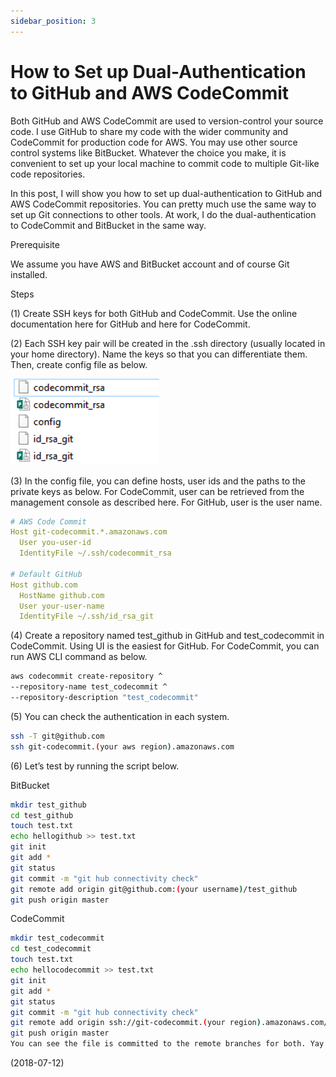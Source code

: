 ```yaml
---
sidebar_position: 3
---
```


# How to Set up Dual-Authentication to GitHub and AWS CodeCommit

Both GitHub and AWS CodeCommit are used to version-control your source code. I use GitHub to share my code with the wider community and CodeCommit for production code for AWS. You may use other source control systems like BitBucket. Whatever the choice you make, it is convenient to set up your local machine to commit code to multiple Git-like code repositories.

In this post, I will show you how to set up dual-authentication to GitHub and AWS CodeCommit repositories. You can pretty much use the same way to set up Git connections to other tools. At work, I do the dual-authentication to CodeCommit and BitBucket in the same way.

Prerequisite

We assume you have AWS and BitBucket account and of course Git installed.

Steps

(1) Create SSH keys for both GitHub and CodeCommit. Use the online documentation here for GitHub and here for CodeCommit.

(2) Each SSH key pair will be created in the .ssh directory (usually located in your home directory). Name the keys so that you can differentiate them. Then, create config file as below.

![img](img/3/ssh-key-folder-structure.webp)

(3) In the config file, you can define hosts, user ids and the paths to the private keys as below. For CodeCommit, user can be retrieved from the management console as described here. For GitHub, user is the user name.

```yml
# AWS Code Commit
Host git-codecommit.*.amazonaws.com
  User you-user-id
  IdentityFile ~/.ssh/codecommit_rsa

# Default GitHub
Host github.com
  HostName github.com
  User your-user-name
  IdentityFile ~/.ssh/id_rsa_git
```

(4) Create a repository named test_github in GitHub and test_codecommit in CodeCommit. Using UI is the easiest for GitHub. For CodeCommit, you can run AWS CLI command as below.

```bash
aws codecommit create-repository ^
--repository-name test_codecommit ^
--repository-description "test_codecommit"
```

(5) You can check the authentication in each system.

```bash
ssh -T git@github.com
ssh git-codecommit.(your aws region).amazonaws.com
```

(6) Let’s test by running the script below.

BitBucket

```bash
mkdir test_github
cd test_github
touch test.txt
echo hellogithub >> test.txt
git init
git add *
git status
git commit -m "git hub connectivity check"
git remote add origin git@github.com:(your username)/test_github
git push origin master
```

CodeCommit

```bash
mkdir test_codecommit
cd test_codecommit
touch test.txt
echo hellocodecommit >> test.txt
git init
git add *
git status
git commit -m "git hub connectivity check"
git remote add origin ssh://git-codecommit.(your region).amazonaws.com/v1/repos/test_codecommit
git push origin master
You can see the file is committed to the remote branches for both. Yay!
```

(2018-07-12)
